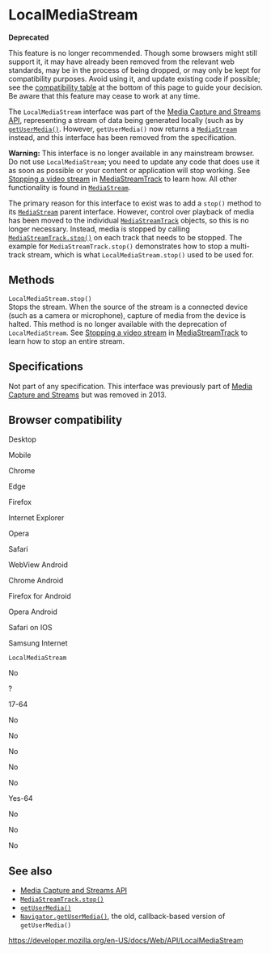 # LocalMediaStream

**Deprecated**

This feature is no longer recommended. Though some browsers might still support it, it may have already been removed from the relevant web standards, may be in the process of being dropped, or may only be kept for compatibility purposes. Avoid using it, and update existing code if possible; see the [compatibility table](#browser_compatibility) at the bottom of this page to guide your decision. Be aware that this feature may cease to work at any time.

The `LocalMediaStream` interface was part of the [Media Capture and Streams API](media_streams_api), representing a stream of data being generated locally (such as by [`getUserMedia()`](mediadevices/getusermedia). However, `getUserMedia()` now returns a [`MediaStream`](mediastream) instead, and this interface has been removed from the specification.

**Warning:** This interface is no longer available in any mainstream browser. Do not use `LocalMediaStream`; you need to update any code that does use it as soon as possible or your content or application will stop working. See [Stopping a video stream](mediastreamtrack#stopping_a_video_stream) in [MediaStreamTrack](mediastreamtrack) to learn how. All other functionality is found in [`MediaStream`](mediastream).

The primary reason for this interface to exist was to add a `stop()` method to its [`MediaStream`](mediastream) parent interface. However, control over playback of media has been moved to the individual [`MediaStreamTrack`](mediastreamtrack) objects, so this is no longer necessary. Instead, media is stopped by calling [`MediaStreamTrack.stop()`](mediastreamtrack/stop) on each track that needs to be stopped. The example for `MediaStreamTrack.stop()` demonstrates how to stop a multi-track stream, which is what `LocalMediaStream.stop()` used to be used for.

## Methods

`LocalMediaStream.stop()`  
Stops the stream. When the source of the stream is a connected device (such as a camera or microphone), capture of media from the device is halted. This method is no longer available with the deprecation of `LocalMediaStream`. See [Stopping a video stream](mediastreamtrack#stopping_a_video_stream) in [MediaStreamTrack](mediastreamtrack) to learn how to stop an entire stream.

## Specifications

Not part of any specification. This interface was previously part of [Media Capture and Streams](https://w3c.github.io/mediacapture-main/) but was removed in 2013.

## Browser compatibility

Desktop

Mobile

Chrome

Edge

Firefox

Internet Explorer

Opera

Safari

WebView Android

Chrome Android

Firefox for Android

Opera Android

Safari on IOS

Samsung Internet

`LocalMediaStream`

No

?

17-64

No

No

No

No

No

Yes-64

No

No

No

## See also

- [Media Capture and Streams API](media_streams_api)
- [`MediaStreamTrack.stop()`](mediastreamtrack/stop)
- [`getUserMedia()`](mediadevices/getusermedia)
- [`Navigator.getUserMedia()`](navigator/getusermedia), the old, callback-based version of `getUserMedia()`

<a href="https://developer.mozilla.org/en-US/docs/Web/API/LocalMediaStream" class="_attribution-link">https://developer.mozilla.org/en-US/docs/Web/API/LocalMediaStream</a>
